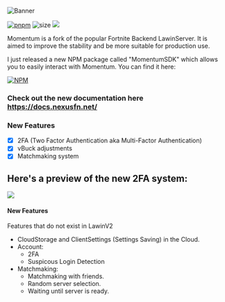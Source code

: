 ![Banner](https://nexusassets.zetax.workers.dev/665e7b6eedc70530e191702dd79be04cb5b9ffccbd88b5583ca30e1d7735da1e.png)

[![pnpm](https://img.shields.io/badge/maintained%20with-pnpm-cc00ff.svg?style=for-the-badge&logo=pnpm)](https://pnpm.io/) 
![size](https://img.shields.io/github/repo-size/Nexus-FN/Momentum?label=Size&style=for-the-badge)
![](https://komarev.com/ghpvc/?username=Nexus-FN&style=for-the-badge)

Momentum is a fork of the popular Fortnite Backend LawinServer. It is aimed to improve the stability and be more suitable for production use.

I just released a new NPM package called "MomentumSDK" which allows you to easily interact with Momentum. You can find it here:

[![NPM](https://nodei.co/npm/momentumsdk.png?downloads=true&downloadRank=true&stars=true)](https://npmjs.org/momentumsdk)

### Check out the new documentation here https://docs.nexusfn.net/

### New Features

- [x] 2FA (Two Factor Authentication aka Multi-Factor Authentication)
- [x] vBuck adjustments
- [x] Matchmaking system

## Here's a preview of the new 2FA system:

![](https://cdn.nexusfn.net/file/2023/05/Discord_VMLHdyEEV1.gif)

#### New Features
Features that do not exist in LawinV2

* CloudStorage and ClientSettings (Settings Saving) in the Cloud.
* Account:
  + 2FA
  + Suspicous Login Detection
* Matchmaking:
  * Matchmaking with friends.
  * Random server selection.
  * Waiting until server is ready.
